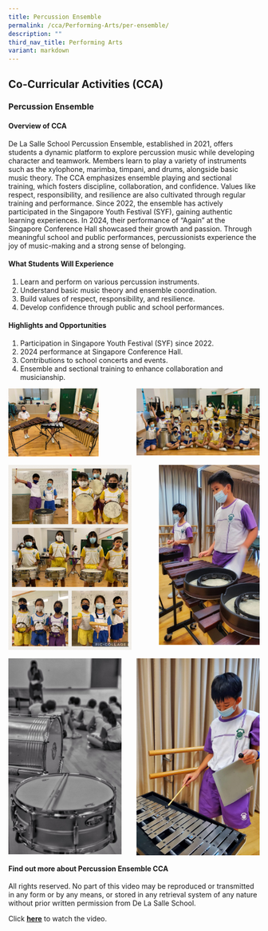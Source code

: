 ```yaml
---
title: Percussion Ensemble
permalink: /cca/Performing-Arts/per-ensemble/
description: ""
third_nav_title: Performing Arts
variant: markdown
---
```

## Co-Curricular&nbsp;Activities&nbsp;(CCA)

### Percussion Ensemble
#### Overview of CCA 
De La Salle School Percussion Ensemble, established in 2021, offers students a dynamic platform to explore percussion music while developing character and teamwork. Members learn to play a variety of instruments such as the xylophone, marimba, timpani, and drums, alongside basic music theory. The CCA emphasizes ensemble playing and sectional training, which fosters discipline, collaboration, and confidence. Values like respect, responsibility, and resilience are also cultivated through regular training and performance. Since 2022, the ensemble has actively participated in the Singapore Youth Festival (SYF), gaining authentic learning experiences. In 2024, their performance of “Again” at the Singapore Conference Hall showcased their growth and passion. Through meaningful school and public performances, percussionists experience the joy of music-making and a strong sense of belonging.

#### What Students Will Experience 

1.	Learn and perform on various percussion instruments.
2.	Understand basic music theory and ensemble coordination.
3.	Build values of respect, responsibility, and resilience.
4.	Develop confidence through public and school performances.

#### Highlights and Opportunities 
1.	Participation in Singapore Youth Festival (SYF) since 2022.
2.	2024 performance at Singapore Conference Hall.
3.	Contributions to school concerts and events.
4.	Ensemble and sectional training to enhance collaboration and musicianship.

<img src="/images/Percussion 1.jpeg" style="width:36%" align="left">
<img src="/images/Percussion 2.jpeg" style="width:49%" align="right">
<br clear="left"><br>
<img src="/images/Percussion 3.jpeg" style="width:49%" align="left">
<img src="/images/Percussion 4.jpeg" style="width:40%" align="right">
<br clear="left"><br>
<img src="/images/Percussion 5.jpeg" style="width:45%" align="left">
<img src="/images/Percussion 6.jpeg" style="width:49%" align="right">
<br clear="left">

#### Find out more about Percussion Ensemble CCA

All rights reserved. No part of this video may be reproduced or transmitted in any form or by any means, or stored in any retrieval system of any nature without prior written permission from De La Salle School.  

Click&nbsp;**[here](https://youtu.be/EYTk5G9o39M)**&nbsp;to watch the video.